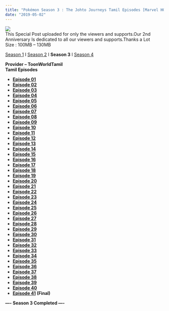 ```yaml
---
title: "Pokémon Season 3 : The Johto Journeys Tamil Episodes [Marvel HQ Tamil]"
date: "2019-05-02"
---
```


[![](https://1.bp.blogspot.com/-uOaoh7xEiZA/XLV22GJECCI/AAAAAAAAAdw/zZDO6AfzzrYnQ4J9tC_y1mpInUTw2JXkACLcBGAs/s640/jer.jpg)](https://1.bp.blogspot.com/-uOaoh7xEiZA/XLV22GJECCI/AAAAAAAAAdw/zZDO6AfzzrYnQ4J9tC_y1mpInUTw2JXkACLcBGAs/s1600/jer.jpg)  
This Special Post uploaded for only the viewers and supports.Our 2nd Anniversary Is dedicated to all our viewers and supports.Thanks a Lot  
Size : 100MB – 130MB

[Season 1](https://toonnetworktamil2.blogspot.com/2019/05/pokemon-season-1-indigo-league-tamil.html) I [Season 2](https://toonnetworktamil2.blogspot.com/2019/05/pokemon-season-2-adventures-on-orange.html) I **Season 3** I [Season 4](https://toonnetworktamil2.blogspot.com/2019/05/pokemon-season-4-johto-league-champions.html)

**Provider – ToonWorldTamil**  
**Tamil Episodes**

- **[Episode 01](https://clk.ink/g7aFsskK)**
- **[Episode 02](https://clk.ink/Fwu1V7)**
- **[Episode 03](https://clk.ink/sQSDA16)**
- **[Episode 04](https://clk.ink/UEYr6yp)**
- **[Episode 05](https://clk.ink/9grcS)**
- **[Episode 06](https://clk.ink/KTDH8)**
- **[Episode 07](https://clk.ink/6jED)**
- **[Episode 08](https://clk.ink/r2oYQPYa)**
- **[Episode 09](https://clk.ink/FNIzSI)**
- **[Episode 10](https://clk.ink/9eeLHC)**
- **[Episode 11](https://clk.ink/Roz5T)**
- **[Episode 12](https://clk.ink/xsBOkED)**
- **[Episode 13](https://clk.ink/0nCp)**
- **[Episode 14](https://clk.ink/GvrQS)**
- **[Episode 15](https://clk.ink/l5n7bUW)**
- **[Episode 16](https://clk.ink/uOOBBp)**
- **[Episode 17](https://clk.ink/7g1y)**
- **[Episode 18](https://clk.ink/AkfYZ)**
- **[Episode 19](https://clk.ink/W1A4N)**
- **[Episode 20](https://clk.ink/T6kpN92i)**
- **[Episode 21](https://clk.ink/dA3yAwm)**
- **[Episode 22](https://clk.ink/A7SIyGsu)**
- **[Episode 23](https://clk.ink/JSuv)**
- **[Episode 24](https://clk.ink/22my)**
- **[Episode 25](https://clk.ink/7vAs)**
- **[Episode 26](https://clk.ink/e8jz7)**
- **[Episode 27](https://clk.ink/Fu2vtJ)**
- **[Episode 28](https://clk.ink/XRQOz)**
- **[Episode 29](https://clk.ink/lgnihr)**
- **[Episode 30](https://clk.ink/ku3k4Fl)**
- **[Episode 31](https://clk.ink/KmLi)**
- **[Episode 32](https://clk.ink/waDuX7)**
- **[Episode 33](https://clk.ink/iqHSWaa)**
- **[Episode 34](https://clk.ink/LrMsccF)**
- **[Episode 35](https://clk.ink/VeGKcC)**
- **[Episode 36](https://clk.ink/ZvsWa)**
- **[Episode 37](https://clk.ink/WHCH0U)**
- **[Episode 38](https://clk.ink/Xej37qj)**
- **[Episode 39](https://clk.ink/Eg8qGuH)**
- **[Episode 40](https://clk.ink/wZZkCE)**
- **[Episode 41](https://clk.ink/wJRX6H) (Final)**

**—- Season 3 Completed —-**
